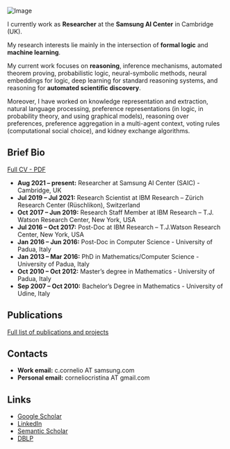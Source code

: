 ![Image](me.png)

I currently work as **Researcher** at the **Samsung AI Center** in Cambridge (UK).

My research interests lie mainly in the intersection of **formal logic** and **machine learning**.

My current work focuses on **reasoning**, inference mechanisms, automated theorem proving, probabilistic logic, neural-symbolic methods, neural embeddings for logic, deep learning for standard reasoning systems, and reasoning for **automated scientific discovery**.

Moreover, I have worked on knowledge representation and extraction, natural language processing, preference representations (in logic, in probability theory, and using graphical models), reasoning over preferences, preference aggregation in a multi-agent context, voting rules (computational social choice), and kidney exchange algorithms. 

## Brief Bio 
[Full CV - PDF](cv.pdf)
* **Aug 2021 – present:** Researcher at Samsung AI Center (SAIC) - Cambridge, UK
* **Jul 2019 – Jul 2021:**  Research Scientist at IBM Research – Zürich Research Center (Rüschlikon), Switzerland
* **Oct 2017 – Jun 2019:**  Research Staff Member at IBM Research – T.J. Watson Research Center, New York, USA
* **Jul 2016 – Oct 2017:** Post-Doc at IBM Research – T.J.Watson Research Center, New York, USA
* **Jan 2016 – Jun 2016:** Post-Doc in Computer Science - University of Padua, Italy 
* **Jan 2013 – Mar 2016:** PhD in Mathematics/Computer Science - University of Padua, Italy
* **Oct 2010 – Oct 2012:** Master’s degree in Mathematics - University of Padua, Italy
* **Sep 2007 – Oct 2010:** Bachelor’s Degree in Mathematics - University of Udine, Italy

## Publications
[Full list of publications and projects](publications.md)

## Contacts
* **Work email:** c.cornelio AT samsung.com
* **Personal email:** corneliocristina AT gmail.com

## Links
* [Google Scholar](https://scholar.google.com/citations?user=EP9lmrcAAAAJ&hl=en)
* [LinkedIn](https://www.linkedin.com/in/cristina-cornelio-545a8a36/en-us)
* [Semantic Scholar](https://www.semanticscholar.org/author/Cristina-Cornelio/2470518)
* [DBLP](https://dblp.uni-trier.de/pid/137/3340.html)

